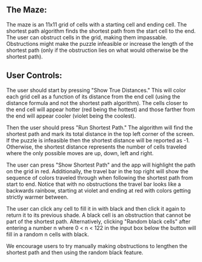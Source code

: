 ## The Maze:
The maze is an 11x11 grid of cells with a starting cell and ending cell. The shortest path algorithm finds the shortest path from the start cell to the end. The user can obstruct cells in the grid, making them impassable. Obstructions might make the puzzle infeasible or increase the length of the shortest path (only if the obstruction lies on what would otherwise be the shortest path). 

## User Controls:
The user should start by pressing "Show True Distances." This will color each grid cell as a function of its distance from the end cell (using the distance formula and not the shortest path algorithm). The cells closer to the end cell will appear hotter (red being the hottest) and those farther from the end will appear cooler (violet being the coolest). 

Then the user should press "Run Shortest Path." The algorithm will find the shortest path and mark its total distance in the top left corner of the screen. If the puzzle is infeasible then the shortest distance will be reported as -1. Otherwise, the shortest distance represents the number of cells traveled where the only possible moves are up, down, left and right. 

The user can press "Show Shortest Path" and the app will highlight the path on the grid in red. Additionally, the travel bar in the top right will show the sequence of colors traveled through when following the shortest path from start to end. Notice that with no obstructions the travel bar looks like a backwards rainbow, starting at violet and ending at red with colors getting strictly warmer between. 

The user can click any cell to fill it in with black and then click it again to return it to its previous shade. A black cell is an obstruction that cannot be part of the shortest path. Alternatively, clicking "Random black cells" after entering a number n where 0 < n < 122 in the input box below the button will fill in a random n cells with black. 

We encourage users to try manually making obstructions to lengthen the shortest path and then using the random black feature. 


